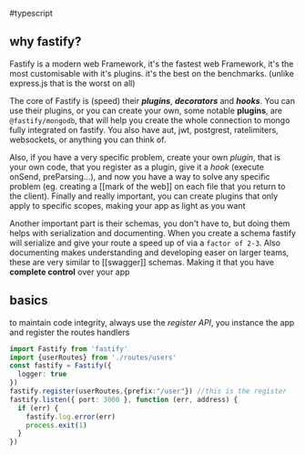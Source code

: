 #typescript
## why fastify?
Fastify is a modern web Framework, it's the fastest web Framework, it's the most customisable with it's plugins. it's the best on the benchmarks. (unlike express.js that is the worst on all)

The core of Fastify is (speed) their **_plugins_**, **_decorators_** and **_hooks_**. You can use their plugins, or you can create your own, some notable **plugins**, are `@fastify/mongodb`, that will help you create the whole connection to mongo fully integrated on fastify. You also have aut, jwt, postgrest, ratelimiters, websockets, or anything you can think of.

Also, if you have a very specific problem, create your own *plugin*, that is your own code, that you register as a plugin, give it a *hook* (execute onSend, preParsing...), and now you have a way to solve any specific problem (eg. creating a [[mark of the web]] on each file that you return to the client). Finally and really important, you can create plugins that only apply to specific scopes, making your app as light as you want

Another important part is their schemas, you don't have to, but doing them helps with serialization and documenting. When you create a schema fastify will serialize and give your route a speed up of via a `factor of 2-3`. Also documenting makes understanding and developing easer on larger teams, these are very similar to [[swagger]] schemas. Making it that you have **complete control** over your app


## basics

to maintain code integrity, always use the *register API*, you instance the app and register the routes handlers
```typescript
import Fastify from 'fastify'
import {userRoutes} from './routes/users'
const fastify = Fastify({
  logger: true
})
fastify.register(userRoutes,{prefix:"/user"}) //this is the register
fastify.listen({ port: 3000 }, function (err, address) {
  if (err) {
    fastify.log.error(err)
    process.exit(1)
  }
})
```